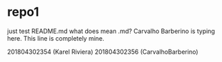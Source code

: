 # repo1
just test
README.md
what does mean .md?
Carvalho Barberino is typing here. This line is completely mine.

201804302354 (Karel Riviera)
201804302356 (CarvalhoBarberino)
